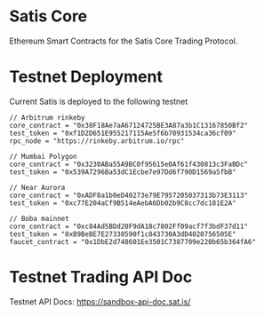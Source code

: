 # Satis Core
Ethereum Smart Contracts for the Satis Core Trading Protocol.

# Testnet Deployment
Current Satis is deployed to the following testnet

```
// Arbitrum rinkeby
core_contract = "0x38F18Ae7aA67124725BE3A87a3b1C13167850Bf2"
test_token = "0xf1D2D651E955217115Ae5f6b70931534ca36cf09"
rpc_node = "https://rinkeby.arbitrum.io/rpc"
```

```
// Mumbai Polygon
core_contract = "0x3230ABa55A9BC0f95615e0Af61f430813c3FaBDc"
test_token = "0x539A7296Ba53dC1Ecbe7e97Dd6f790D1569a5fbB"
```

```
// Near Aurora
core_contract = "0xADF8a1b0eD40273e79E7957205037313b73E3113"
test_token = "0xc77E204aCf9B514eAebA6Db02b9C8cc7dc181E2A"
```

```
// Boba mainnet
core_contract = "0xc84Ad5BDd20F9dA18c7802Ff09acf7f3bdF37d11"
test_token = "0xB9BeBE7E27330590f1c843730A3dD4020756505E"
faucet_contract = "0x1DbE2d748601Ee3501C7387709e220b65b364fA6"
```

# Testnet Trading API Doc
Testnet API Docs: https://sandbox-api-doc.sat.is/

